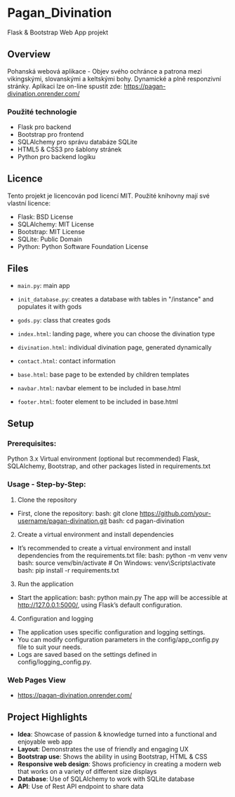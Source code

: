 # Pagan_Divination
Flask & Bootstrap Web App projekt

## Overview
Pohanská webová aplikace - Objev svého ochránce a patrona mezi vikingskými, slovanskými a keltskými bohy. Dynamické a plně responzivní stránky. 
Aplikaci lze on-line spustit zde:
https://pagan-divination.onrender.com/

### Použité technologie
- Flask pro backend
- Bootstrap pro frontend
- SQLAlchemy pro správu databáze SQLite
- HTML5 & CSS3 pro šablony stránek
- Python pro backend logiku

## Licence
Tento projekt je licencován pod licencí MIT. Použité knihovny mají své vlastní licence:

- Flask: BSD License
- SQLAlchemy: MIT License
- Bootstrap: MIT License
- SQLite: Public Domain
- Python: Python Software Foundation License

## Files

- `main.py`: main app
- `init_database.py`: creates a database with tables in "/instance" and populates it with gods
- `gods.py`: class that creates gods
  
- `index.html`: landing page, where you can choose the divination type
- `divination.html`: individual divination page, generated dynamically
- `contact.html`: contact information
- `base.html`: base page to be extended by children templates
- `navbar.html`: navbar element to be included in base.html
- `footer.html`: footer element to be included in base.html

## Setup
### Prerequisites:
Python 3.x
Virtual environment (optional but recommended)
Flask, SQLAlchemy, Bootstrap, and other packages listed in requirements.txt

### Usage - Step-by-Step:
1. Clone the repository 
- First, clone the repository:
bash: git clone https://github.com/your-username/pagan-divination.git
bash: cd pagan-divination

2. Create a virtual environment and install dependencies
- It’s recommended to create a virtual environment and install dependencies from the requirements.txt file:
bash: python -m venv venv
bash: source venv/bin/activate  # On Windows: venv\Scripts\activate
bash: pip install -r requirements.txt

3. Run the application
- Start the application:
bash: python main.py
The app will be accessible at http://127.0.0.1:5000/, using Flask’s default configuration.

4. Configuration and logging
- The application uses specific configuration and logging settings.
- You can modify configuration parameters in the config/app_config.py file to suit your needs.
- Logs are saved based on the settings defined in config/logging_config.py.

### Web Pages View

- https://pagan-divination.onrender.com/

## Project Highlights

- **Idea**: Showcase of passion & knowledge turned into a functional and enjoyable web app
- **Layout**: Demonstrates the use of friendly and engaging UX
- **Bootstrap use**: Shows the ability in using Bootstrap, HTML & CSS
- **Responsive web design**: Shows proficiency in creating a modern web that works on a variety of different size displays
- **Database**: Use of SQLAlchemy to work with SQLite database
- **API**: Use of Rest API endpoint to share data
